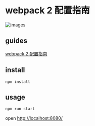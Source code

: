 # webpack 2 配置指南
  ![images](http://7xi86v.com1.z0.glb.clouddn.com/webpack.png)

## guides
[webpack 2 配置指南](http://hhking.github.io/2017/03/12/webpack-guide/)

## install
```
npm install
```

## usage
```
npm run start
```
open [http://localhost:8080/](http://localhost:8080/)
